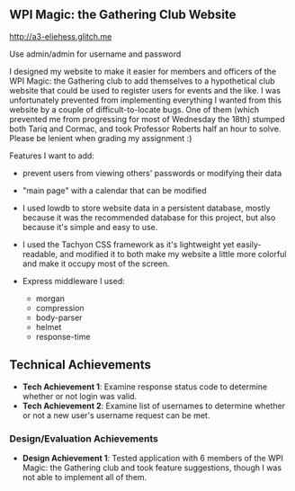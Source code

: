 ## WPI Magic: the Gathering Club Website

http://a3-eliehess.glitch.me

Use admin/admin for username and password

I designed my website to make it easier for members and officers of the WPI Magic: the Gathering club to add themselves to a hypothetical club website that could be used to register users for events and the like. I was unfortunately prevented from implementing everything I wanted from this website by a couple of difficult-to-locate bugs. One of them (which prevented me from progressing for most of Wednesday the 18th) stumped both Tariq and Cormac, and took Professor Roberts half an hour to solve. Please be lenient when grading my assignment :)

Features I want to add:
- prevent users from viewing others' passwords or modifying their data
- "main page" with a calendar that can be modified

- I used lowdb to store website data in a persistent database, mostly because it was the recommended database for this project, but also because it's simple and easy to use.
- I used the Tachyon CSS framework as it's lightweight yet easily-readable, and modified it to both make my website a little more colorful and make it occupy most of the screen.
- Express middleware I used:
  - morgan
  - compression
  - body-parser
  - helmet
  - response-time

## Technical Achievements
- **Tech Achievement 1**: Examine response status code to determine whether or not login was valid.
- **Tech Achievement 2**: Examine list of usernames to determine whether or not a new user's username request can be met.

### Design/Evaluation Achievements
- **Design Achievement 1**: Tested application with 6 members of the WPI Magic: the Gathering club and took feature suggestions, though I was not able to implement all of them.
